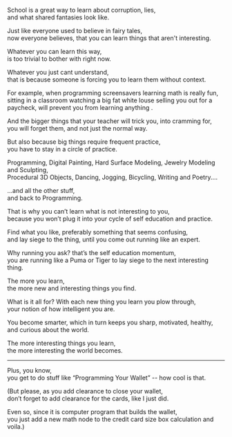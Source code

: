 School is a great way to learn about corruption, lies,\
and what shared fantasies look like.

Just like everyone used to believe in fairy tales,\
now everyone believes, that you can learn things that aren't interesting.

Whatever you can learn this way,\
is too trivial to bother with right now.

Whatever you just cant understand,\
that is because someone is forcing you to learn them without context.

For example, when programming screensavers learning math is really fun,\
sitting in a classroom watching a big fat white louse selling you out for a paycheck, will prevent you from learning anything .

And the bigger things that your teacher will trick you, into cramming for,\
you will forget them, and not just the normal way.

But also because big things require frequent practice,\
you have to stay in a circle of practice.

Programming, Digital Painting, Hard Surface Modeling, Jewelry Modeling and Sculpting,\
Procedural 3D Objects, Dancing, Jogging, Bicycling, Writing and Poetry....

...and all the other stuff,\
and back to Programming.

That is why you can’t learn what is not interesting to you,\
because you won’t plug it into your cycle of self education and practice.

Find what you like, preferably something that seems confusing,\
and lay siege to the thing, until you come out running like an expert.

Why running you ask? that’s the self education momentum,\
you are running like a Puma or Tiger to lay siege to the next interesting thing.

The more you learn,\
the more new and interesting things you find.

What is it all for? With each new thing you learn you plow through,\
your notion of how intelligent you are.

You become smarter, which in turn keeps you sharp, motivated, healthy,\
and curious about the world.

The more interesting things you learn,\
the more interesting the world becomes.

---

Plus, you know,\
you get to do stuff like “Programming Your Wallet” -- how cool is that.

(But please, as you add clearance to close your wallet,\
don’t forget to add clearance for the cards, like I just did.

Even so, since it is computer program that builds the wallet,\
you just add a new math node to the credit card size box calculation and voila.)
